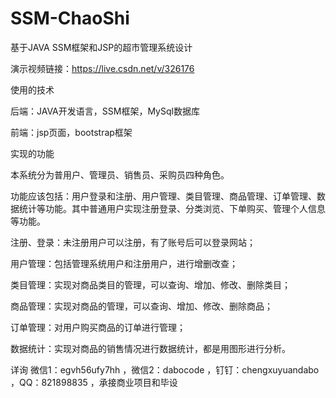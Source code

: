 # SSM-ChaoShi
基于JAVA SSM框架和JSP的超市管理系统设计

演示视频链接：https://live.csdn.net/v/326176

使用的技术

后端：JAVA开发语言，SSM框架，MySql数据库

前端：jsp页面，bootstrap框架

实现的功能

本系统分为普用户、管理员、销售员、采购员四种角色。

功能应该包括：用户登录和注册、用户管理、类目管理、商品管理、订单管理、数据统计等功能。其中普通用户实现注册登录、分类浏览、下单购买、管理个人信息等功能。

注册、登录：未注册用户可以注册，有了账号后可以登录网站；

用户管理：包括管理系统用户和注册用户，进行增删改查；

类目管理：实现对商品类目的管理，可以查询、增加、修改、删除类目；

商品管理：实现对商品的管理，可以查询、增加、修改、删除商品；

订单管理：对用户购买商品的订单进行管理；

数据统计：实现对商品的销售情况进行数据统计，都是用图形进行分析。

详询 微信1：egvh56ufy7hh ，微信2：dabocode ，钉钉：chengxuyuandabo ，QQ：821898835 ，承接商业项目和毕设
